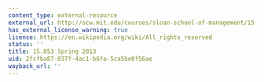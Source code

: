 ```yaml
---
content_type: external-resource
external_url: http://ocw.mit.edu/courses/sloan-school-of-management/15-053-optimization-methods-in-management-science-spring-2013/index.htm?utm_source=OLL&utm_medium=about-page&utm_content=15-053x&utm_campaign=OLL2ocw
has_external_license_warning: true
license: https://en.wikipedia.org/wiki/All_rights_reserved
status: ''
title: 15.053 Spring 2013
uid: 2fcfba87-037f-4ac1-b6fa-5ca5be0f56ae
wayback_url: ''
---
```

